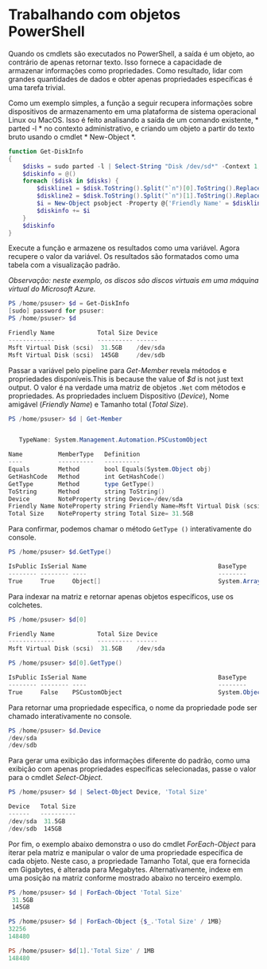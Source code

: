 # Trabalhando com objetos PowerShell

Quando os cmdlets são executados no PowerShell, a saída é um objeto, ao contrário de apenas retornar texto.
Isso fornece a capacidade de armazenar informações como propriedades.
Como resultado, lidar com grandes quantidades de dados e obter apenas propriedades específicas é uma tarefa trivial.

Como um exemplo simples, a função a seguir recupera informações sobre dispositivos de armazenamento em uma plataforma de sistema operacional Linux ou MacOS.
Isso é feito analisando a saída de um comando existente, * parted -l * no contexto administrativo, e criando um objeto a partir do texto bruto usando o cmdlet * New-Object *.

```powershell
function Get-DiskInfo
{
    $disks = sudo parted -l | Select-String "Disk /dev/sd*" -Context 1,0
    $diskinfo = @()
    foreach ($disk in $disks) {
        $diskline1 = $disk.ToString().Split("`n")[0].ToString().Replace('  Model: ','')
        $diskline2 = $disk.ToString().Split("`n")[1].ToString().Replace('> Disk ','')
        $i = New-Object psobject -Property @{'Friendly Name' = $diskline1; Device=$diskline2.Split(': ')[0]; 'Total Size'=$diskline2.Split(':')[1]}
        $diskinfo += $i
    }
    $diskinfo
}
```

Execute a função e armazene os resultados como uma variável.
Agora recupere o valor da variável.
Os resultados são formatados como uma tabela com a visualização padrão.

*Observação: neste exemplo, os discos são discos virtuais em uma máquina virtual do Microsoft Azure.*

```powershell
PS /home/psuser> $d = Get-DiskInfo
[sudo] password for psuser:
PS /home/psuser> $d

Friendly Name            Total Size Device
-------------            ---------- ------
Msft Virtual Disk (scsi)  31.5GB    /dev/sda
Msft Virtual Disk (scsi)  145GB     /dev/sdb

```

Passar a variável pelo pipeline para *Get-Member* revela métodos e propriedades disponíveis.This is because the value of *$d* is not just text output.
O valor é na verdade uma matriz de objetos `.Net` com métodos e propriedades.
As propriedades incluem Dispositivo (*Device*), Nome amigável (*Friendly Name*) e Tamanho total (*Total Size*).

```powershell
PS /home/psuser> $d | Get-Member


   TypeName: System.Management.Automation.PSCustomObject

Name          MemberType   Definition
----          ----------   ----------
Equals        Method       bool Equals(System.Object obj)
GetHashCode   Method       int GetHashCode()
GetType       Method       type GetType()
ToString      Method       string ToString()
Device        NoteProperty string Device=/dev/sda
Friendly Name NoteProperty string Friendly Name=Msft Virtual Disk (scsi)
Total Size    NoteProperty string Total Size= 31.5GB
```

Para confirmar, podemos chamar o método `GetType ()` interativamente do console.

```powershell
PS /home/psuser> $d.GetType()

IsPublic IsSerial Name                                     BaseType
-------- -------- ----                                     --------
True     True     Object[]                                 System.Array
```

Para indexar na matriz e retornar apenas objetos específicos, use os colchetes.

```powershell
PS /home/psuser> $d[0]

Friendly Name            Total Size Device
-------------            ---------- ------
Msft Virtual Disk (scsi)  31.5GB    /dev/sda

PS /home/psuser> $d[0].GetType()

IsPublic IsSerial Name                                     BaseType
-------- -------- ----                                     --------
True     False    PSCustomObject                           System.Object
```

Para retornar uma propriedade específica, o nome da propriedade pode ser chamado interativamente no console.

```powershell
PS /home/psuser> $d.Device
/dev/sda
/dev/sdb
```

Para gerar uma exibição das informações diferente do padrão, como uma exibição com apenas propriedades específicas selecionadas, passe o valor para o cmdlet *Select-Object*.

```powershell
PS /home/psuser> $d | Select-Object Device, 'Total Size'

Device   Total Size
------   ----------
/dev/sda  31.5GB
/dev/sdb  145GB
```

Por fim, o exemplo abaixo demonstra o uso do cmdlet *ForEach-Object* para iterar pela matriz e manipular o valor de uma propriedade específica de cada objeto.
Neste caso, a propriedade Tamanho Total, que era fornecida em Gigabytes, é alterada para Megabytes.
Alternativamente, indexe em uma posição na matriz conforme mostrado abaixo no terceiro exemplo.

```powershell
PS /home/psuser> $d | ForEach-Object 'Total Size'
 31.5GB
 145GB

PS /home/psuser> $d | ForEach-Object {$_.'Total Size' / 1MB}
32256
148480

PS /home/psuser> $d[1].'Total Size' / 1MB
148480
```
